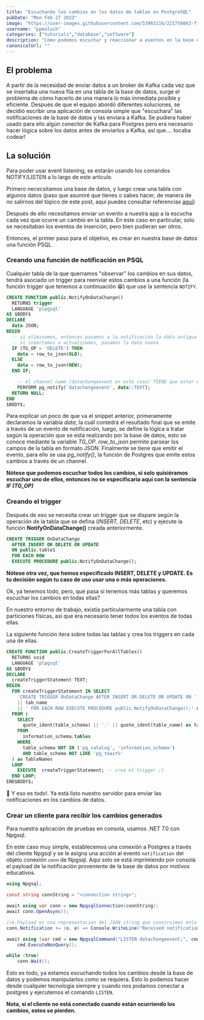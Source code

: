 ```yaml
---
title: "Escuchando los cambios en los datos de tablas en PostgreSQL"
pubDate: "Mon Feb 27 2023"
image: "https://user-images.githubusercontent.com/53962116/221750863-ff8b2f5a-022e-409b-a7d6-83b31721591b.png"
username: "ppmaluch"
categories: ["tutorials","database","software"]
description: "Cómo podemos escuchar y reaccionar a eventos en la base de datos que creen o modifiquen datos, para luego ser procesados o manipulados."
canonicalUrl: ""
---
```


## El problema

A partir de la necesidad de enviar datos a un broker de Kafka cada vez que se insertaba una nueva fila en una tabla de la base de datos, surge el problema de cómo hacerlo de una manera lo más inmediata posible y eficiente. Después de que el equipo abordó diferentes soluciones, se decidió escribir una aplicación de consola simple que "escuchara" las notificaciones de la base de datos y las enviara a Kafka. Se pudiera haber usado para ello algún conector de Kafka para Postgres pero era necesario hacer lógica sobre los datos antes de enviarlos a Kafka, así que.... tocaba codear!

## La solución

Para poder usar event listening, se estarán usando los comandos NOTIFY/LISTEN a lo largo de este artículo.

Primero nececsitamos una base de datos, y luego crear una tabla con algunos datos (paso que asumiré que tienes o sabes hacer, de manera de no salirnos del tópico de este post, aquí puedes consultar referencias [aquí](https://lifewithdata.com/2021/12/08/sql-create-a-database-and-a-table-in-postgresql/))

Después de ello necesitamos enviar un evento a nuestra app a la escucha cada vez que ocurre un cambio en la tabla. En este caso en particular, solo se necesitaban los eventos de inserción, pero bien pudieran ser otros.

Entonces, el primer paso para el objetivo, es crear en nuestra base de datos una función PSQL.

### Creando una función de notificación en PSQL

Cualquier tabla de la que querramos "observar" los cambios en sus datos, tendrá asociado un trigger para reenviar estos cambios a una función (la función trigger que tenemos a continuación 😁) que use la sentencia ``NOTIFY``.

```SQL
CREATE FUNCTION public.NotifyOnDataChange()
  RETURNS trigger
  LANGUAGE 'plpgsql'
AS $BODY$
DECLARE
  data JSON;
BEGIN
  -- si eliminamos, entonces pasamos a la notificación la data antigua
  -- si insertamos o actualizamos, pasamos la data nueva
  IF (TG_OP = 'DELETE') THEN
    data = row_to_json(OLD);
  ELSE
    data = row_to_json(NEW);
  END IF;

    -- el channel name (datachangeevent en este caso) TIENE que estar en lowercase, de otra manera pg_notify() no funcionará
    PERFORM pg_notify('datachangeevent', data::TEXT);
  RETURN NULL;
END
$BODY$;
```

Para explicar un poco de que va el snippet anterior, primeramente declaramos la variabla _data_, la cuál contedrá el resultado final que se emite a través de un evento de notificación, luego, se define la lógica a tratar según la operación que se está realizando por la base de datos, esto se conoce mediante la variable _TG_OP_. _row_to_json_ permite parsear los campos de la tabla en formato JSON. Finalmente se tiene que emitir el evento, para ello se usa _pg_notify()_, la función de Postgres que emite estos cambios a través de un channel.

**Nótese que podemos escuchar todos los cambios, si solo quisiéramos escuchar uno de ellos, entonces no se especificaría aquí con la sentencia _IF (TG_OP)_**

### Creando el trigger

Después de eso se necesita crear un trigger que se dispare según la operación de la tabla que se defina (_INSERT, DELETE_, etc) y ejecute la función **NotifyOnDataChange()** creada anteriormente.

```SQL
CREATE TRIGGER OnDataChange
  AFTER INSERT OR DELETE OR UPDATE
  ON public.table1
  FOR EACH ROW
  EXECUTE PROCEDURE public.NotifyOnDataChange();
```

**Nótese otra vez, que hemos especificado INSERT, DELETE y UPDATE. Es tu decisión según tu caso de uso usar una o más operaciones.**

Ok, ya tenemos todo, pero, qué pasa si tenemos más tablas y queremos escuchar los cambios en todas ellas?

En nuestro entorno de trabajo, existía particularmente una tabla con particiones físicas, asi que era necesario tener todos los eventos de todas ellas.

La siguiente función itera sobre todas las tablas y crea los triggers en cada una de ellas.

```SQL
CREATE FUNCTION public.CreateTriggerForAllTables()
  RETURNS void
  LANGUAGE 'plpgsql'
AS $BODY$
DECLARE
  createTriggerStatement TEXT;
BEGIN
  FOR createTriggerStatement IN SELECT
    'CREATE TRIGGER OnDataChange AFTER INSERT OR DELETE OR UPDATE ON '
    || tab_name
    || ' FOR EACH ROW EXECUTE PROCEDURE public.NotifyOnDataChange();' AS trigger_creation_query
  FROM (
    SELECT
      quote_ident(table_schema) || '.' || quote_ident(table_name) as tab_name
    FROM
      information_schema.tables
    WHERE
      table_schema NOT IN ('pg_catalog', 'information_schema')
      AND table_schema NOT LIKE 'pg_toast%'
  ) as TableNames
  LOOP
    EXECUTE  createTriggerStatement; -- crea el trigger ;)
  END LOOP;
END$BODY$;
```

💪 Y eso es todo!. Ya está listo nuestro servidor para enviar las notificaciones en los cambios de datos.

### Crear un cliente para recibir los cambios generados

Para nuestra aplicación de pruebas en consola, usamos .NET 7.0 con Npgsql.

En este caso muy simple, establecemos una conexión a Postgres a través del cliente Npgsql y se le asigna una acción al evento ``notification`` del objeto conexión ``conn`` de Npgsql. Aquí solo se está imprimiendo por consola el payload de la notificación proveniente de la base de datos por motivos educativos.  

```c#
using Npgsql;

const string connString = "<connection string>";

await using var conn = new NpgsqlConnection(connString);
await conn.OpenAsync();

//e.Payload es una representacion del JSON string que construimos enla función NotifyOnDataChange()
conn.Notification += (o, e) => Console.WriteLine("Received notification: " + e.Payload);

await using (var cmd = new NpgsqlCommand("LISTEN datachangeevent;", conn))
    cmd.ExecuteNonQuery();

while (true)
    conn.Wait();
```

Esto es todo, ya estamos escuchando todos los cambios desde la base de datos y podemos manipularlos como se requiera. Esto lo podemos hacer desde cualquier tecnología siempre y cuando nos podamos conectar a postgres y ejecutemos el comando ``LISTEN``.

**Nota, si el cliente no está conectado cuando están ocurriendo los cambios, estos se pierden.**

